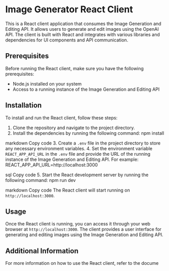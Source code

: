 # Image Generator React Client

This is a React client application that consumes the Image Generation and Editing API. It allows users to generate and edit images using the OpenAI API. The client is built with React and integrates with various libraries and dependencies for UI components and API communication.

## Prerequisites
Before running the React client, make sure you have the following prerequisites:

- Node.js installed on your system
- Access to a running instance of the Image Generation and Editing API

## Installation
To install and run the React client, follow these steps:

1. Clone the repository and navigate to the project directory.
2. Install the dependencies by running the following command:
npm install

markdown
Copy code
3. Create a `.env` file in the project directory to store any necessary environment variables.
4. Set the environment variable `REACT_APP_API_URL` in the `.env` file and provide the URL of the running instance of the Image Generation and Editing API. For example:
REACT_APP_API_URL=http://localhost:3000

sql
Copy code
5. Start the React development server by running the following command:
npm run dev

markdown
Copy code
The React client will start running on `http://localhost:3000`.

## Usage
Once the React client is running, you can access it through your web browser at `http://localhost:3000`. The client provides a user interface for generating and editing images using the Image Generation and Editing API.

## Additional Information
For more information on how to use the React client, refer to the docume
